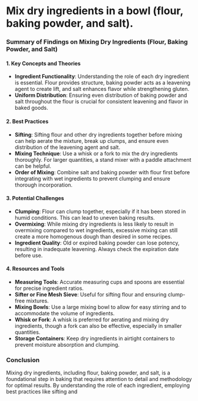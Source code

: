 # Mix dry ingredients in a bowl (flour, baking powder, and salt).

### Summary of Findings on Mixing Dry Ingredients (Flour, Baking Powder, and Salt)

#### 1. Key Concepts and Theories
- **Ingredient Functionality**: Understanding the role of each dry ingredient is essential. Flour provides structure, baking powder acts as a leavening agent to create lift, and salt enhances flavor while strengthening gluten.
- **Uniform Distribution**: Ensuring even distribution of baking powder and salt throughout the flour is crucial for consistent leavening and flavor in baked goods.

#### 2. Best Practices
- **Sifting**: Sifting flour and other dry ingredients together before mixing can help aerate the mixture, break up clumps, and ensure even distribution of the leavening agent and salt.
- **Mixing Technique**: Use a whisk or a fork to mix the dry ingredients thoroughly. For larger quantities, a stand mixer with a paddle attachment can be helpful.
- **Order of Mixing**: Combine salt and baking powder with flour first before integrating with wet ingredients to prevent clumping and ensure thorough incorporation.

#### 3. Potential Challenges
- **Clumping**: Flour can clump together, especially if it has been stored in humid conditions. This can lead to uneven baking results.
- **Overmixing**: While mixing dry ingredients is less likely to result in overmixing compared to wet ingredients, excessive mixing can still create a more homogenous dough than desired in some recipes.
- **Ingredient Quality**: Old or expired baking powder can lose potency, resulting in inadequate leavening. Always check the expiration date before use.

#### 4. Resources and Tools
- **Measuring Tools**: Accurate measuring cups and spoons are essential for precise ingredient ratios.
- **Sifter or Fine Mesh Sieve**: Useful for sifting flour and ensuring clump-free mixtures.
- **Mixing Bowls**: Use a large mixing bowl to allow for easy stirring and to accommodate the volume of ingredients.
- **Whisk or Fork**: A whisk is preferred for aerating and mixing dry ingredients, though a fork can also be effective, especially in smaller quantities.
- **Storage Containers**: Keep dry ingredients in airtight containers to prevent moisture absorption and clumping.

### Conclusion
Mixing dry ingredients, including flour, baking powder, and salt, is a foundational step in baking that requires attention to detail and methodology for optimal results. By understanding the role of each ingredient, employing best practices like sifting and
